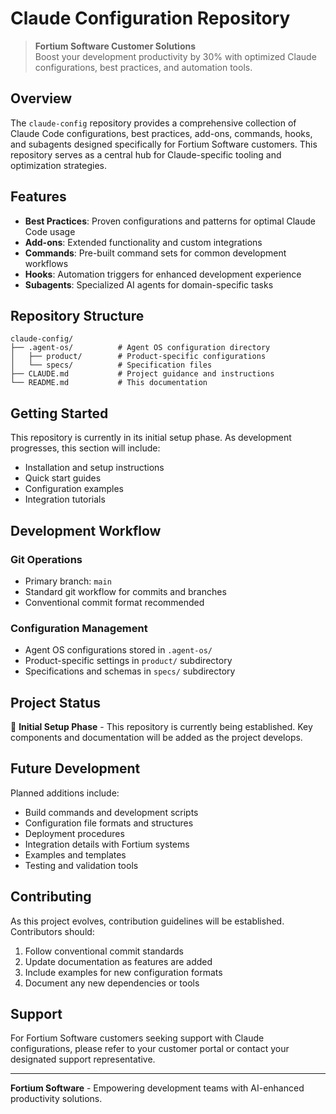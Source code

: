 # Claude Configuration Repository

> **Fortium Software Customer Solutions**  
> Boost your development productivity by 30% with optimized Claude configurations, best practices, and automation tools.

## Overview

The `claude-config` repository provides a comprehensive collection of Claude Code configurations, best practices, add-ons, commands, hooks, and subagents designed specifically for Fortium Software customers. This repository serves as a central hub for Claude-specific tooling and optimization strategies.

## Features

- **Best Practices**: Proven configurations and patterns for optimal Claude Code usage
- **Add-ons**: Extended functionality and custom integrations
- **Commands**: Pre-built command sets for common development workflows
- **Hooks**: Automation triggers for enhanced development experience
- **Subagents**: Specialized AI agents for domain-specific tasks

## Repository Structure

```
claude-config/
├── .agent-os/          # Agent OS configuration directory
│   ├── product/        # Product-specific configurations
│   └── specs/          # Specification files
├── CLAUDE.md           # Project guidance and instructions
└── README.md           # This documentation
```

## Getting Started

This repository is currently in its initial setup phase. As development progresses, this section will include:

- Installation and setup instructions
- Quick start guides
- Configuration examples
- Integration tutorials

## Development Workflow

### Git Operations
- Primary branch: `main`
- Standard git workflow for commits and branches
- Conventional commit format recommended

### Configuration Management
- Agent OS configurations stored in `.agent-os/`
- Product-specific settings in `product/` subdirectory
- Specifications and schemas in `specs/` subdirectory

## Project Status

🚧 **Initial Setup Phase** - This repository is currently being established. Key components and documentation will be added as the project develops.

## Future Development

Planned additions include:
- Build commands and development scripts
- Configuration file formats and structures
- Deployment procedures
- Integration details with Fortium systems
- Examples and templates
- Testing and validation tools

## Contributing

As this project evolves, contribution guidelines will be established. Contributors should:
1. Follow conventional commit standards
2. Update documentation as features are added
3. Include examples for new configuration formats
4. Document any new dependencies or tools

## Support

For Fortium Software customers seeking support with Claude configurations, please refer to your customer portal or contact your designated support representative.

---

**Fortium Software** - Empowering development teams with AI-enhanced productivity solutions.